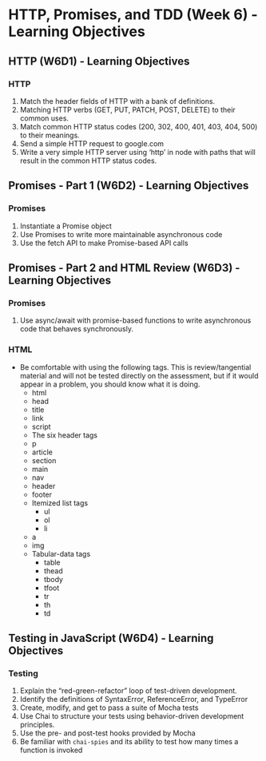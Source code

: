HTTP, Promises, and TDD (Week 6) - Learning Objectives
======================================================

HTTP (W6D1) - Learning Objectives
---------------------------------

### HTTP

1.  Match the header fields of HTTP with a bank of definitions.
2.  Matching HTTP verbs (GET, PUT, PATCH, POST, DELETE) to their common uses.
3.  Match common HTTP status codes (200, 302, 400, 401, 403, 404, 500) to their meanings.
4.  Send a simple HTTP request to google.com
5.  Write a very simple HTTP server using ‘http’ in node with paths that will result in the common HTTP status codes.

Promises - Part 1 (W6D2) - Learning Objectives
----------------------------------------------

### Promises

1.  Instantiate a Promise object
2.  Use Promises to write more maintainable asynchronous code
3.  Use the fetch API to make Promise-based API calls

Promises - Part 2 and HTML Review (W6D3) - Learning Objectives
--------------------------------------------------------------

### Promises

1.  Use async/await with promise-based functions to write asynchronous code that behaves synchronously.

### HTML

-   Be comfortable with using the following tags. This is review/tangential material and will not be tested directly on the assessment, but if it would appear in a problem, you should know what it is doing.
    -   html
    -   head
    -   title
    -   link
    -   script
    -   The six header tags
    -   p
    -   article
    -   section
    -   main
    -   nav
    -   header
    -   footer
    -   Itemized list tags
        -   ul
        -   ol
        -   li
    -   a
    -   img
    -   Tabular-data tags
        -   table
        -   thead
        -   tbody
        -   tfoot
        -   tr
        -   th
        -   td

Testing in JavaScript (W6D4) - Learning Objectives
--------------------------------------------------

### Testing

1.  Explain the “red-green-refactor” loop of test-driven development.
2.  Identify the definitions of SyntaxError, ReferenceError, and TypeError
3.  Create, modify, and get to pass a suite of Mocha tests
4.  Use Chai to structure your tests using behavior-driven development principles.
5.  Use the pre- and post-test hooks provided by Mocha
6.  Be familiar with `chai-spies` and its ability to test how many times a function is invoked
